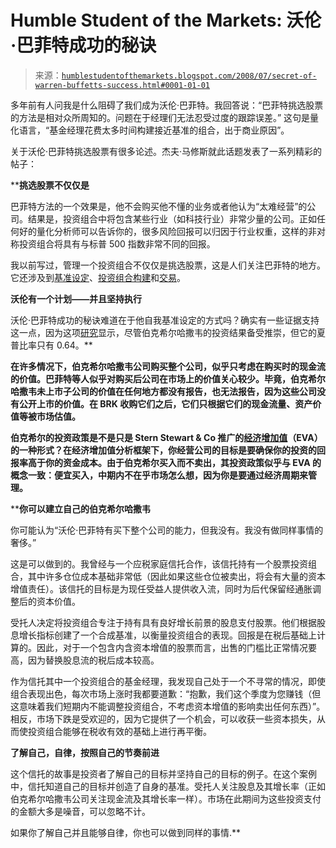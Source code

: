 <!--yml

category: 未分类

date: 2024-05-18 01:07:23

-->

# Humble Student of the Markets: 沃伦·巴菲特成功的秘诀

> 来源：[`humblestudentofthemarkets.blogspot.com/2008/07/secret-of-warren-buffetts-success.html#0001-01-01`](https://humblestudentofthemarkets.blogspot.com/2008/07/secret-of-warren-buffetts-success.html#0001-01-01)

多年前有人问我是什么阻碍了我们成为沃伦·巴菲特。我回答说：“巴菲特挑选股票的方法是相对众所周知的。问题在于经理们无法忍受过度的跟踪误差。” 这句是量化语言，“基金经理花费太多时间构建接近基准的组合，出于商业原因”。

关于沃伦·巴菲特挑选股票有很多论述。杰夫·马修斯就此话题发表了一系列精彩的帖子：

****挑选股票不仅仅是**

巴菲特方法的一个效果是，他不会购买他不懂的业务或者他认为“太难经营”的公司。结果是，投资组合中将包含某些行业（如科技行业）非常少量的公司。正如任何好的量化分析师可以告诉你的，很多风险回报可以归因于行业权重，这样的非对称投资组合将具有与标普 500 指数非常不同的回报。

我以前写过，管理一个投资组合不仅仅是挑选股票，这是人们关注巴菲特的地方。它还涉及到[基准设定](http://humblestudentofthemarkets.blogspot.com/2008/01/what-do-you-do-after-youve-made-your.html)、[投资组合构建](http://humblestudentofthemarkets.blogspot.com/2008/01/what-do-you-do-after-youve-made-your_10.html)和[交易](http://humblestudentofthemarkets.blogspot.com/2008/01/what-do-you-after-youve-made-your-picks.html)。

**沃伦有一个计划——并且坚持执行**

沃伦·巴菲特成功的秘诀难道在于他自我基准设定的方式吗？确实有一些证据支持这一点，因为这项[研究](http://worldbeta.blogspot.com/2008/06/sharpe-ratios-of-managers.html)显示，尽管伯克希尔哈撒韦的投资结果备受推崇，但它的夏普比率只有 0.64。**

**在许多情况下，伯克希尔哈撒韦公司购买整个公司，似乎只考虑在购买时的现金流的价值。巴菲特等人似乎对购买后公司在市场上的价值关心较少。毕竟，伯克希尔哈撒韦未上市子公司的价值在任何地方都没有报告，也无法报告，因为这些公司没有公开上市的价值。在 BRK 收购它们之后，它们只根据它们的现金流量、资产价值等被市场估值。**

**伯克希尔的投资政策是不是只是 Stern Stewart & Co 推广的[经济增加值](http://en.wikipedia.org/wiki/Economic_Value_Added)（EVA）的一种形式？在经济增加值分析框架下，你经营公司的目标是要确保你的投资的回报率高于你的资金成本。由于伯克希尔买入而不卖出，其投资政策似乎与 EVA 的概念一致：便宜买入，中期内不在乎市场怎么想，因为你是要通过经济周期来管理。**

****你可以建立自己的伯克希尔哈撒韦**

你可能认为“沃伦·巴菲特有买下整个公司的能力，但我没有。我没有做同样事情的奢侈。”

这是可以做到的。我曾经与一个应税家庭信托合作，该信托持有一个股票投资组合，其中许多仓位成本基础非常低（因此如果这些仓位被卖出，将会有大量的资本增值责任）。该信托的目标是为现任受益人提供收入流，同时为后代保留经通胀调整后的资本价值。

受托人决定将投资组合专注于持有具有良好增长前景的股息支付股票。他们根据股息增长指标创建了一个合成基准，以衡量投资组合的表现。回报是在税后基础上计算的。因此，对于一个包含内含资本增值的股票而言，出售的门槛比正常情况要高，因为替换股息流的税后成本较高。

作为信托其中一个投资组合的基金经理，我发现自己处于一个不寻常的情况，即使组合表现出色，每次市场上涨时我都要道歉：“抱歉，我们这个季度为您赚钱（但这意味着我们短期内不能调整投资组合，不考虑资本增值的影响卖出任何东西）”。相反，市场下跌是受欢迎的，因为它提供了一个机会，可以收获一些资本损失，从而使投资组合能够在税收有效的基础上进行再平衡。

**了解自己，自律，按照自己的节奏前进**

这个信托的故事是投资者了解自己的目标并坚持自己的目标的例子。在这个案例中，信托知道自己的目标并创造了自身的基准。受托人关注股息及其增长率（正如伯克希尔哈撒韦公司关注现金流及其增长率一样）。市场在此期间为这些投资支付的金额大多是噪音，可以忽略不计。

如果你了解自己并且能够自律，你也可以做到同样的事情.**
